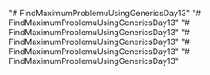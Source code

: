 "# FindMaximumProblemuUsingGenericsDay13" 
"# FindMaximumProblemuUsingGenericsDay13" 
"# FindMaximumProblemuUsingGenericsDay13" 
"# FindMaximumProblemuUsingGenericsDay13" 
"# FindMaximumProblemuUsingGenericsDay13" 
"# FindMaximumProblemuUsingGenericsDay13" 
